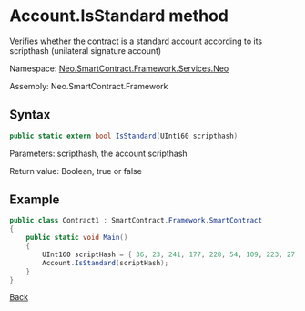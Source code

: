 # Account.IsStandard method

Verifies whether the contract is a standard account according to its scripthash (unilateral signature account)

Namespace: [Neo.SmartContract.Framework.Services.Neo](../../neo.md)

Assembly: Neo.SmartContract.Framework

## Syntax

```c#
public static extern bool IsStandard(UInt160 scripthash)
```

Parameters: scripthash, the account scripthash

Return value: Boolean, true or false

## Example

```c#
public class Contract1 : SmartContract.Framework.SmartContract
{
    public static void Main()
    {
        UInt160 scriptHash = { 36, 23, 241, 177, 228, 54, 109, 223, 27, 237, 139, 54, 207, 38, 132, 101, 172, 3, 10, 73 };
        Account.IsStandard(scriptHash);
    }
}
```



[Back](../Account.md)